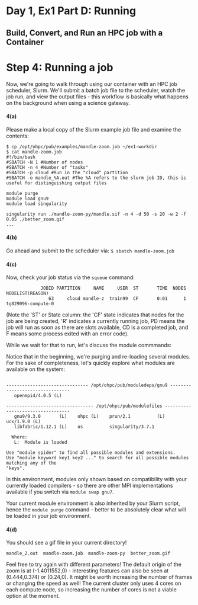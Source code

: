 # Day 1, Ex1 Part D: Running
## Build, Convert, and Run an HPC job with a Container

# Step 4: Running a job

Now, we're going to walk through using our container with an
HPC job scheduler, Slurm. We'll submit a batch job file to the scheduler, watch the
job run, and view the output files - this workflow is basically what happens on the
background when using a science gateway.

#### 4(a)
Please make a local copy of the Slurm example job file and examine the contents:
```
$ cp /opt/ohpc/pub/examples/mandle-zoom.job ~/ex1-workdir
$ cat mandle-zoom.job
#!/bin/bash
#SBATCH -N 1 #Number of nodes
#SBATCH -n 4 #Number of "tasks"
#SBATCH -p cloud #Run in the "cloud" partition
#SBATCH -o mandle_%A.out #The %A refers to the slurm job ID, this is useful for distinguishing output files

module purge
module load gnu9
module load singularity

singularity run ./mandle-zoom-py/mandle.sif -n 4 -d 50 -s 20 -w 2 -f 0.05 ./better_zoom.gif
...
```

#### 4(b)
Go ahead and submit to the scheduler via:
```$ sbatch mandle-zoom.job```

#### 4(c)
Now, check your job status via the `squeue` command:
```$ squeue
             JOBID PARTITION     NAME     USER  ST       TIME  NODES NODELIST(REASON)
                63     cloud mandle-z  train99  CF       0:01      1 tg829096-compute-0
```
(Note the 'ST' or State column: the 'CF' state indicates that nodes for the job are 
being created, 'R' indicates a currently
running job, PD means the job will run as soon as there are slots available, CD is a completed job,
and F means some process exited with an error code).

While we wait for that to run, let's discuss the module commmands:

Notice that in the beginning, we're purging and re-loading
several modules. For the sake of completeness, let's quickly explore
what modules are available on the system:
```$ module avail

------------------------------- /opt/ohpc/pub/moduledeps/gnu9 --------------------------------
   openmpi4/4.0.5 (L)

--------------------------------- /opt/ohpc/pub/modulefiles ----------------------------------
   gnu9/9.3.0       (L)    ohpc (L)    prun/2.1          (L)    ucx/1.9.0 (L)
   libfabric/1.12.1 (L)    os          singularity/3.7.1

  Where:
   L:  Module is loaded

Use "module spider" to find all possible modules and extensions.
Use "module keyword key1 key2 ..." to search for all possible modules matching any of the
"keys".

```

In this environment, modules only shown based on compatibility with your currently loaded
compilers - so there are other MPI implementations available if you switch via
`module swap gnu7`. 

Your current module environment is also inherited by your Slurm script,
hence the `module purge` command - better to be absolutely clear what will
be loaded in your job environment.


#### 4(d)
You should see a gif file in your current directory!
```$ ls 
mandle_2.out  mandle-zoom.job  mandle-zoom-py  better_zoom.gif
```

Feel free to try again with different parameters! 
The default origin of the zoom is at (-1.4011552,0) - interesting
features can also be seen at (0.444,0.374) or (0.24,0). 
It might be worth increasing the number of frames or changing the speed as well!
The current cluster only uses 4 cores on each compute node, so increasing 
the number of cores is not a viable option at the moment.
